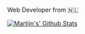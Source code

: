 Web Developer from 🇳🇱

[![Martijn's' Github Stats](https://github-readme-stats.vercel.app/api?username=Martijnme&count_private=true&show_icons=true&include_all_commits=true)](https://github.com/Martijnme)

<!--
**Martijnme/Martijnme** is a ✨ _special_ ✨ repository because its `README.md` (this file) appears on your GitHub profile.

Here are some ideas to get you started:

- 🔭 I’m currently working on ...
- 🌱 I’m currently learning ...
- 👯 I’m looking to collaborate on ...
- 🤔 I’m looking for help with ...
- 💬 Ask me about ...
- 📫 How to reach me: ...
- 😄 Pronouns: ...
- ⚡ Fun fact: ...
-->
